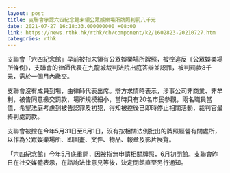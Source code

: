 ```yaml
---
layout: post
title: 支聯會承認六四紀念館未領公眾娛樂場所牌照判罰八千元
date: 2021-07-27 16:18:33.000000000 +08:00
link: https://news.rthk.hk/rthk/ch/component/k2/1602823-20210727.htm
categories: rthk
---
```


支聯會「六四紀念館」早前被指未領有公眾娛樂場所牌照，被控違反《公眾娛樂場所條例》，支聯會的律師代表在九龍城裁判法院出庭答辯並認罪，被判罰款8千元，需於一個月內繳交。

支聯會沒有成員到場，由律師代表出席。辯方求情時表示，涉事公司非商業、非牟利，被告同意繳交罰款，場所規模細小，當時只有20名市民參觀，兩名職員當值，希望法庭考慮到被告認罪及初犯，得知被控後已即時停止相關活動，裁判官最終判處罰款。

支聯會被控在今年5月31日至6月1日，沒有按相關法例批出的牌照經營有關處所，以作為公眾娛樂場所、即圖畫、文件、物品、報章及影片展覽。

「六四紀念館」今年5月底重開，因被指無申請相關牌照，6月初閉館。支聯會昨日在社交媒體表示，在諮詢法律意見等後，決定閉館直至另行通知。
